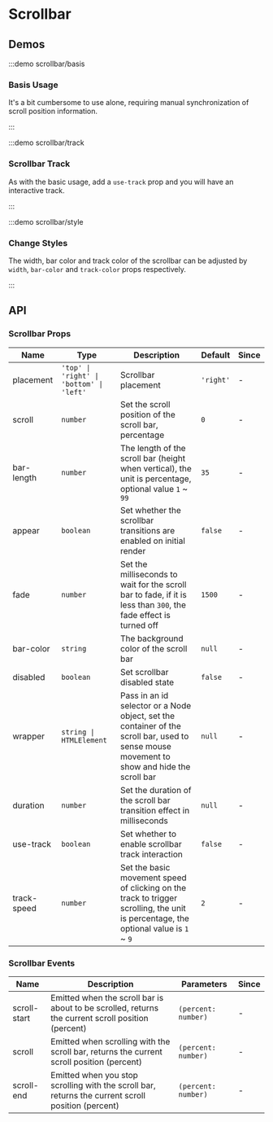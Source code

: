 # Scrollbar

## Demos

:::demo scrollbar/basis

### Basis Usage

It's a bit cumbersome to use alone, requiring manual synchronization of scroll position information.

:::

:::demo scrollbar/track

### Scrollbar Track

As with the basic usage, add a `use-track` prop and you will have an interactive track.

:::

:::demo scrollbar/style

### Change Styles

The width, bar color and track color of the scrollbar can be adjusted by `width`, `bar-color` and `track-color` props respectively.

:::

## API

### Scrollbar Props

| Name        | Type                                     | Description                                                                                                                                | Default   | Since |
| ----------- | ---------------------------------------- | ------------------------------------------------------------------------------------------------------------------------------------------ | --------- | ----- |
| placement   | `'top' \| 'right' \| 'bottom' \| 'left'` | Scrollbar placement                                                                                                                        | `'right'` | -     |
| scroll      | `number`                                 | Set the scroll position of the scroll bar, percentage                                                                                      | `0`       | -     |
| bar-length  | `number`                                 | The length of the scroll bar (height when vertical), the unit is percentage, optional value `1` ~ `99`                                     | `35`      | -     |
| appear      | `boolean`                                | Set whether the scrollbar transitions are enabled on initial render                                                                        | `false`   | -     |
| fade        | `number`                                 | Set the milliseconds to wait for the scroll bar to fade, if it is less than `300`, the fade effect is turned off                           | `1500`    | -     |
| bar-color   | `string`                                 | The background color of the scroll bar                                                                                                     | `null`    | -     |
| disabled    | `boolean`                                | Set scrollbar disabled state                                                                                                               | `false`   | -     |
| wrapper     | `string \| HTMLElement`                  | Pass in an id selector or a Node object, set the container of the scroll bar, used to sense mouse movement to show and hide the scroll bar | `null`    | -     |
| duration    | `number`                                 | Set the duration of the scroll bar transition effect in milliseconds                                                                       | `null`    | -     |
| use-track   | `boolean`                                | Set whether to enable scrollbar track interaction                                                                                          | `false`   | -     |
| track-speed | `number`                                 | Set the basic movement speed of clicking on the track to trigger scrolling, the unit is percentage, the optional value is `1` ~ `9`        | `2`       | -     |

### Scrollbar Events

| Name         | Description                                                                                        | Parameters          | Since |
| ------------ | -------------------------------------------------------------------------------------------------- | ------------------- | ----- |
| scroll-start | Emitted when the scroll bar is about to be scrolled, returns the current scroll position (percent) | `(percent: number)` | -     |
| scroll       | Emitted when scrolling with the scroll bar, returns the current scroll position (percent)          | `(percent: number)` | -     |
| scroll-end   | Emitted when you stop scrolling with the scroll bar, returns the current scroll position (percent) | `(percent: number)` | -     |
